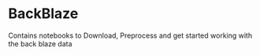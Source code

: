 # BackBlaze
Contains notebooks to Download, Preprocess and get started working with the back blaze data
